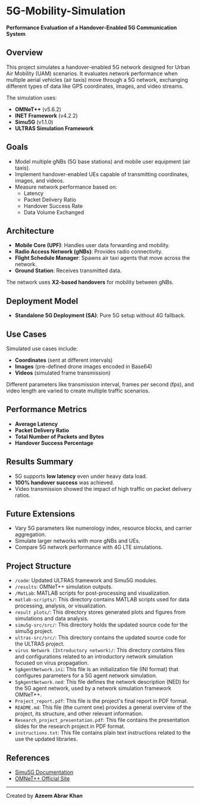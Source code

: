 # 5G-Mobility-Simulation

**Performance Evaluation of a Handover-Enabled 5G Communication System**

## Overview
This project simulates a handover-enabled 5G network designed for Urban Air Mobility (UAM) scenarios. It evaluates network performance when multiple aerial vehicles (air taxis) move through a 5G network, exchanging different types of data like GPS coordinates, images, and video streams.

The simulation uses:
- **OMNeT++** (v5.6.2)
- **INET Framework** (v4.2.2)
- **Simu5G** (v1.1.0)
- **ULTRAS Simulation Framework**

## Goals
- Model multiple gNBs (5G base stations) and mobile user equipment (air taxis).
- Implement handover-enabled UEs capable of transmitting coordinates, images, and videos.
- Measure network performance based on:
  - Latency
  - Packet Delivery Ratio
  - Handover Success Rate
  - Data Volume Exchanged

## Architecture
- **Mobile Core (UPF)**: Handles user data forwarding and mobility.
- **Radio Access Network (gNBs)**: Provides radio connectivity.
- **Flight Schedule Manager**: Spawns air taxi agents that move across the network.
- **Ground Station**: Receives transmitted data.

The network uses **X2-based handovers** for mobility between gNBs.

## Deployment Model
- **Standalone 5G Deployment (SA)**: Pure 5G setup without 4G fallback.

## Use Cases
Simulated use cases include:
- **Coordinates** (sent at different intervals)
- **Images** (pre-defined drone images encoded in Base64)
- **Videos** (simulated frame transmission)

Different parameters like transmission interval, frames per second (fps), and video length are varied to create multiple traffic scenarios.

## Performance Metrics
- **Average Latency**
- **Packet Delivery Ratio**
- **Total Number of Packets and Bytes**
- **Handover Success Percentage**

## Results Summary
- 5G supports **low latency** even under heavy data load.
- **100% handover success** was achieved.
- Video transmission showed the impact of high traffic on packet delivery ratios.

## Future Extensions
- Vary 5G parameters like numerology index, resource blocks, and carrier aggregation.
- Simulate larger networks with more gNBs and UEs.
- Compare 5G network performance with 4G LTE simulations.

## Project Structure
- `/code`: Updated ULTRAS framework and Simu5G modules.
- `/results`: OMNeT++ simulation outputs.
- `/MatLab`: MATLAB scripts for post-processing and visualization.
- `matlab-scripts/`: This directory contains MATLAB scripts used for data processing, analysis, or visualization.
- `result plots/`: This directory stores generated plots and figures from simulations and data analysis.
- `simu5g-src/src/`: This directory holds the updated source code for the simu5g project.
- `ultras-src/src/`: This directory contains the updated source code for the ULTRAS project.
- `virus Network (Introductory network)/`: This directory contains files and configurations related to an introductory network simulation focused on virus propagation.
- `5gAgentNetwork.ini`: This file is an initialization file (INI format) that configures parameters for a 5G agent network simulation.
- `5gAgentNetwork.ned`: This file defines the network description (NED) for the 5G agent network, used by a network simulation framework OMNeT++.
- `Project_report.pdf`: This file is the project's final report in PDF format.
- `README.md`: This file (the current one) provides a general overview of the project, its structure, and other relevant information.
- `Research_project_presentation.pdf`: This file contains the presentation slides for the research project in PDF format.
- `instructions.txt`: This file contains plain text instructions related to the use the updated libraries.

## References
- [Simu5G Documentation](https://github.com/inet-framework/simu5g)
- [OMNeT++ Official Site](https://omnetpp.org/)
---

Created by **Azeem Abrar Khan**
